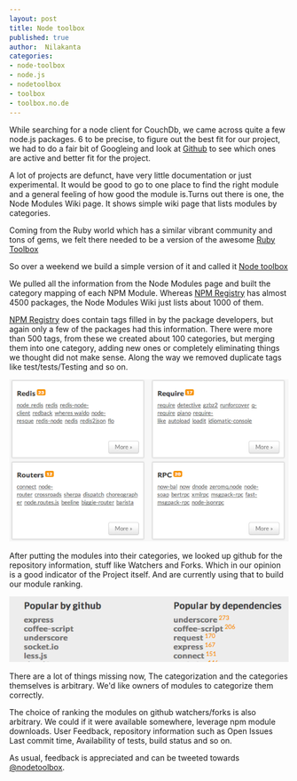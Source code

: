 ```yaml
---
layout: post
title: Node toolbox
published: true
author:  Nilakanta
categories:
- node-toolbox
- node.js
- nodetoolbox
- toolbox
- toolbox.no.de
---
```


While searching for a node client for CouchDb, we came across quite a few node.js packages. 6 to be precise, to figure out the best fit for our project, we had to do a fair bit of Googleing and look at [Github](http://github.com/) to see which ones are active and better fit for the project.

A lot of projects are defunct, have very little documentation or just experimental. It would be good to go to one place to find the right module and a general feeling of how good the module is.Turns out there is one, the Node Modules Wiki page. It shows simple wiki page that lists modules by categories.

Coming from the Ruby world which has a similar vibrant community and
tons of gems, we felt there needed to be a version of the
awesome [Ruby Toolbox](http://www.ruby-toolbox.com/)

So over a weekend we build a simple version of it and called it [Node
toolbox](http://nodetoolbox.com)


We pulled all the information from the Node Modules page and built the
category mapping of each NPM Module. Whereas [NPM
Registry](http://registry.npmjs.org/) has almost 4500 packages, the
Node Modules Wiki just lists about 1000 of them.

[NPM Registry](http://registry.npmjs.org/) does contain tags filled in
by the package developers, but again only a few of the packages had
this information.  There were more than 500 tags, from these we
created about 100 categories, but merging them into one category,
adding new ones or completely eliminating things we thought did not
make sense. Along the way we removed duplicate tags like
test/tests/Testing and so on.


<img src="/images/packages_for_categories.png" alt="Node toolbox"
     width="600px" />

After putting the modules into their categories, we looked up github
for the repository information, stuff like Watchers and Forks. Which
in our opinion is a good indicator of the Project itself. And are
currently using that to build our module ranking.

<img src="/images/ranked_packages.png" alt="Node toolbox" />

There are a lot of things missing now, The categorization and the categories themselves is arbitrary. We'd like owners of modules to categorize them correctly.


The choice of ranking the modules on github watchers/forks is also arbitrary. We could if it were available somewhere, leverage npm module downloads. User Feedback, repository information such as Open Issues Last commit time, Availability of tests, build status and so on.


As usual, feedback is appreciated and can be tweeted towards [@nodetoolbox](https://twitter.com/#!/nodetoolbox).
